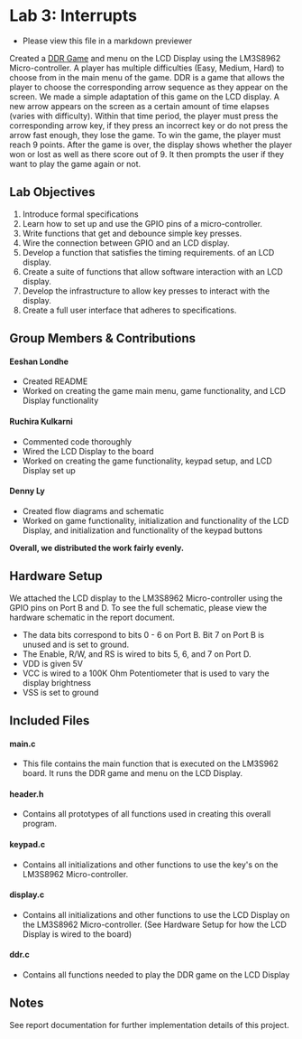 # Lab 3: Interrupts

- Please view this file in a markdown previewer

Created a [DDR Game](http://en.wikipedia.org/wiki/Dance_Dance_Revolution)  and menu on the LCD Display using the LM3S8962 Micro-controller. A player has multiple difficulties (Easy, Medium, Hard) to choose from in the main menu of the game. DDR is a game that allows the player to choose the corresponding arrow sequence as they appear on the screen. We made a simple adaptation of this game on the LCD display. A new arrow appears on the screen as a certain amount of time elapses (varies with difficulty). Within that time period, the player must press the corresponding arrow key, if they press an incorrect key or do not press the arrow fast enough, they lose the game. To win the game, the player must reach 9 points. After the game is over, the display shows whether the player won or lost as well as there score out of 9. It then prompts the user if they want to play the game again or not.

## Lab Objectives

1. Introduce formal specifications
2. Learn how to set up and use the GPIO pins of a micro-controller.
3. Write functions that get and debounce simple key presses.
4. Wire the connection between GPIO and an LCD display.
5. Develop a function that satisfies the timing requirements. of an LCD display.
6. Create a suite of functions that allow software interaction with an LCD display.
7. Develop the infrastructure to allow key presses to interact with the display.
8. Create a full user interface that adheres to specifications.

## Group Members & Contributions

#### Eeshan Londhe
- Created README
- Worked on creating the game main menu, game functionality, and LCD Display functionality

#### Ruchira Kulkarni
- Commented code thoroughly
- Wired the LCD Display to the board
- Worked on creating the game functionality, keypad setup, and LCD Display set up

#### Denny Ly
- Created flow diagrams and schematic
- Worked on game functionality, initialization and functionality of the LCD Display, and initialization and functionality of the keypad buttons

<b>Overall, we distributed the work fairly evenly.</b>

## Hardware Setup
We attached the LCD display to the LM3S8962 Micro-controller using the GPIO pins on Port B and D. To see the full schematic, please view the hardware schematic in the report document.

- The data bits correspond to bits 0 - 6 on Port B. Bit 7 on Port B is unused and is set to ground.
- The Enable, R/W, and RS is wired to bits 5, 6, and 7 on Port D.
- VDD is given 5V
- VCC is wired to a 100K Ohm Potentiometer that is used to vary the display brightness
- VSS is set to ground

## Included Files

#### main.c
- This file contains the main function that is executed on the LM3S962 board. It runs the DDR game and menu on the LCD Display.

#### header.h
- Contains all prototypes of all functions used in creating this overall program.

#### keypad.c
- Contains all initializations and other functions to use the key's on the LM3S8962 Micro-controller.

#### display.c
- Contains all initializations and other functions to use the LCD Display on the LM3S8962 Micro-controller. (See Hardware Setup for how the LCD Display is wired to the board)

#### ddr.c
- Contains all functions needed to play the DDR game on the LCD Display

## Notes

See report documentation for further implementation details of this project.
